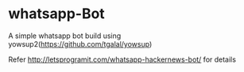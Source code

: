 # whatsapp-Bot
A simple whatsapp bot build using yowsup2(https://github.com/tgalal/yowsup)

Refer http://letsprogramit.com/whatsapp-hackernews-bot/ for details
